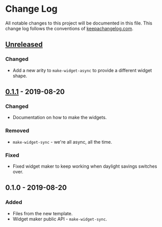 # Change Log
All notable changes to this project will be documented in this file. This change log follows the conventions of [keepachangelog.com](http://keepachangelog.com/).

## [Unreleased]
### Changed
- Add a new arity to `make-widget-async` to provide a different widget shape.

## [0.1.1] - 2019-08-20
### Changed
- Documentation on how to make the widgets.

### Removed
- `make-widget-sync` - we're all async, all the time.

### Fixed
- Fixed widget maker to keep working when daylight savings switches over.

## 0.1.0 - 2019-08-20
### Added
- Files from the new template.
- Widget maker public API - `make-widget-sync`.

[Unreleased]: https://github.com/your-name/day14/compare/0.1.1...HEAD
[0.1.1]: https://github.com/your-name/day14/compare/0.1.0...0.1.1
